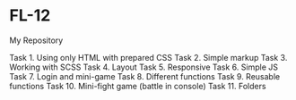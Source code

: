 # FL-12
My Repository

Task 1. Using only HTML with prepared CSS
Task 2. Simple markup
Task 3. Working with SCSS
Task 4. Layout
Task 5. Responsive
Task 6. Simple JS
Task 7. Login and mini-game
Task 8. Different functions
Task 9. Reusable functions
Task 10. Mini-fight game (battle in console)
Task 11. Folders
